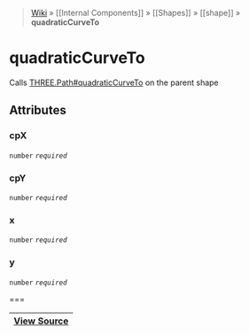 > [Wiki](Home) » [[Internal Components]] » [[Shapes]] » [[shape]] » **quadraticCurveTo**

# quadraticCurveTo

Calls [THREE.Path#quadraticCurveTo](http://threejs.org/docs/#Reference/Extras.Core/Path.quadraticCurveTo) on the parent shape

## Attributes
### cpX
``` number ``` *``` required ```*

### cpY
``` number ``` *``` required ```*

### x
``` number ``` *``` required ```*

### y
``` number ``` *``` required ```*

===

|**[View Source](../blob/master/src/lib/descriptors/Geometry/Shapes/QuadraticCurveToDescriptor.js)**|
 ---|
